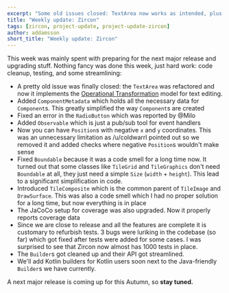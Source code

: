 ```yaml
---
excerpt: "Some old issues closed: TextArea now works as intended, plus some usability upgrades."
title: "Weekly update: Zircon"
tags: [zircon, project-update, project-update-zircon]
author: addamsson
short_title: "Weekly update: Zircon"
---
```


This week was mainly spent with preparing for the next major release and upgrading stuff.
Nothing fancy was done this week, just hard work: code cleanup, testing, and some streamlining:

- A pretty old issue was finally closed: the `TextArea` was refactored and now it implements the [Operational Transformation](https://en.wikipedia.org/wiki/Operational_transformation)
  model for text editing.
- Added `ComponentMetadata` which holds all the necessary data for `Component`s. This greatly simplified the way `Component`s are created
- Fixed an error in the `RadioButton` which was reported by @Milo
- Added `Observable` which is just a pub/sub tool for event handlers
- Now you can have `Position`s with negative `x` and `y` coordinates. This was an unnecessary limitation as
  /u/coldwarrl pointed out so we removed it and added checks where negative `Position`s wouldn't make sense
- Fixed `Boundable` because it was a code smell for a long time now. It turned out that some classes like `TileGrid` and `TileGraphics` don't
  need `Boundable` at all, they just need a simple `Size` (`width` + `height`). This lead to a significant simplification in code.
- Introduced `TileComposite` which is the common parent of `TileImage` and `DrawSurface`. This was also a code smell which I had no proper solution
  for a long time, but now everything is in place
- The JaCoCo setup for coverage was also upgraded. Now it properly reports coverage data
- Since we are close to release and all the features are complete it is customary to refurbish tests. 3 bugs were luriking in the codebase (so far)
  which got fixed after tests were added for some cases. I was surprised to see that Zircon now almost has 1000 tests in place.
- The `Builder`s got cleaned up and their API got streamlined.
- We'll add Kotlin builders for Kotlin users soon next to the Java-friendly `Builder`s we have currently.

A next major release is coming up for this Autumn, so **stay tuned.**
